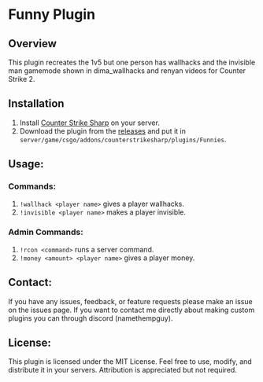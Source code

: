 # Funny Plugin

## Overview
This plugin recreates the 1v5 but one person has wallhacks and the invisible man gamemode shown in dima_wallhacks and renyan videos for Counter Strike 2.

## Installation
1. Install [Counter Strike Sharp](https://docs.cssharp.dev/docs/guides/getting-started.html) on your server.
2. Download the plugin from the [releases](https://github.com/Name2781/FunnyPlugin/releases) and put it in `server/game/csgo/addons/counterstrikesharp/plugins/Funnies`.

## Usage:

### Commands:
1. `!wallhack <player name>` gives a player wallhacks.
2. `!invisible <player name>` makes a player invisible.

### Admin Commands:
1. `!rcon <command>` runs a server command.
2. `!money <amount> <player name>` gives a player money.

## Contact:
If you have any issues, feedback, or feature requests please make an issue on the issues page. If you want to contact me directly about making custom plugins you can through discord (namethempguy).

## License:
This plugin is licensed under the MIT License. Feel free to use, modify, and distribute it in your servers. Attribution is appreciated but not required.

